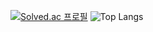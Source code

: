 [![Solved.ac
프로필](http://mazassumnida.wtf/api/v2/generate_badge?boj=jj030207)](https://solved.ac/jj030207)
![Top Langs](https://github-readme-stats.vercel.app/api/top-langs/?LeeJaeJun1=anuraghazra&layout=compact)
